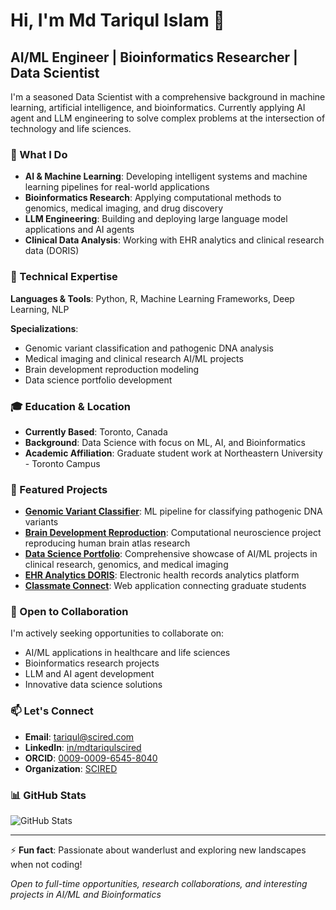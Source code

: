 # Hi, I'm Md Tariqul Islam 👋

## AI/ML Engineer | Bioinformatics Researcher | Data Scientist

I'm a seasoned Data Scientist with a comprehensive background in machine learning, artificial intelligence, and bioinformatics. Currently applying AI agent and LLM engineering to solve complex problems at the intersection of technology and life sciences.

### 🔬 What I Do

- **AI & Machine Learning**: Developing intelligent systems and machine learning pipelines for real-world applications
- **Bioinformatics Research**: Applying computational methods to genomics, medical imaging, and drug discovery
- **LLM Engineering**: Building and deploying large language model applications and AI agents
- **Clinical Data Analysis**: Working with EHR analytics and clinical research data (DORIS)

### 💼 Technical Expertise

**Languages & Tools**: Python, R, Machine Learning Frameworks, Deep Learning, NLP

**Specializations**:
- Genomic variant classification and pathogenic DNA analysis
- Medical imaging and clinical research AI/ML projects
- Brain development reproduction modeling
- Data science portfolio development

### 🎓 Education & Location

- **Currently Based**: Toronto, Canada
- **Background**: Data Science with focus on ML, AI, and Bioinformatics
- **Academic Affiliation**: Graduate student work at Northeastern University - Toronto Campus

### 🚀 Featured Projects

- **[Genomic Variant Classifier](https://github.com/mtariqi/genomic-variant-classifier)**: ML pipeline for classifying pathogenic DNA variants
- **[Brain Development Reproduction](https://github.com/mtariqi/developing-brain-reproduction-)**: Computational neuroscience project reproducing human brain atlas research
- **[Data Science Portfolio](https://github.com/mtariqi/Data-Science-Bioinformatics-portfolio)**: Comprehensive showcase of AI/ML projects in clinical research, genomics, and medical imaging
- **[EHR Analytics DORIS](https://github.com/mtariqi/ehr-analytics-doris)**: Electronic health records analytics platform
- **[Classmate Connect](https://github.com/mtariqi/classmate-connect)**: Web application connecting graduate students

### 🤝 Open to Collaboration

I'm actively seeking opportunities to collaborate on:
- AI/ML applications in healthcare and life sciences
- Bioinformatics research projects
- LLM and AI agent development
- Innovative data science solutions

### 📫 Let's Connect

- **Email**: [tariqul@scired.com](mailto:tariqul@scired.com)
- **LinkedIn**: [in/mdtariqulscired](https://linkedin.com/in/mdtariqulscired)
- **ORCID**: [0009-0009-6545-8040](https://orcid.org/0009-0009-6545-8040)
- **Organization**: [SCIRED](https://scired.com)

### 📊 GitHub Stats

![GitHub Stats](https://github-readme-stats.vercel.app/api?username=mtariqi&show_icons=true&theme=default)

---

⚡ **Fun fact**: Passionate about wanderlust and exploring new landscapes when not coding!

*Open to full-time opportunities, research collaborations, and interesting projects in AI/ML and Bioinformatics*
